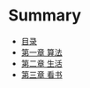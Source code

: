 # Summary

* [目录](README.md)
* [第一章 算法](notes/1-0.md)
* [第二章 生活](notes/2-0.md)
* [第三章 看书](notes/3-0.md)


